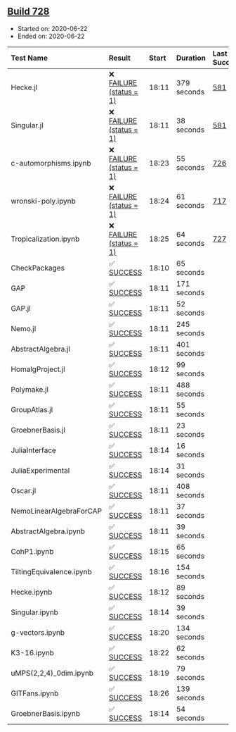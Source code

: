 ## [Build 728](https://oscarci.mathematik.uni-kl.de/job/oscar-julia-1.4/728/)

* Started on: 2020-06-22
* Ended on: 2020-06-22

| Test Name    | Result | Start | Duration | Last Success | First Failure |
|:-------------|:-------|:------|:---------|:-------------|:--------------|
| Hecke.jl | ❌ [FAILURE (status = 1)](https://oscarci.mathematik.uni-kl.de/job/oscar-julia-1.4/728/artifact/logs/build-728/Hecke.jl.log) | 18:11 | 379 seconds | [581](https://oscarci.mathematik.uni-kl.de/job/oscar-julia-1.4/581/) | [582](https://oscarci.mathematik.uni-kl.de/job/oscar-julia-1.4/582/) |
| Singular.jl | ❌ [FAILURE (status = 1)](https://oscarci.mathematik.uni-kl.de/job/oscar-julia-1.4/728/artifact/logs/build-728/Singular.jl.log) | 18:11 | 38 seconds | [581](https://oscarci.mathematik.uni-kl.de/job/oscar-julia-1.4/581/) | [582](https://oscarci.mathematik.uni-kl.de/job/oscar-julia-1.4/582/) |
| c-automorphisms.ipynb | ❌ [FAILURE (status = 1)](https://oscarci.mathematik.uni-kl.de/job/oscar-julia-1.4/728/artifact/logs/build-728/c-automorphisms.ipynb.log) | 18:23 | 55 seconds | [726](https://oscarci.mathematik.uni-kl.de/job/oscar-julia-1.4/726/) | [727](https://oscarci.mathematik.uni-kl.de/job/oscar-julia-1.4/727/) |
| wronski-poly.ipynb | ❌ [FAILURE (status = 1)](https://oscarci.mathematik.uni-kl.de/job/oscar-julia-1.4/728/artifact/logs/build-728/wronski-poly.ipynb.log) | 18:24 | 61 seconds | [717](https://oscarci.mathematik.uni-kl.de/job/oscar-julia-1.4/717/) | [726](https://oscarci.mathematik.uni-kl.de/job/oscar-julia-1.4/726/) |
| Tropicalization.ipynb | ❌ [FAILURE (status = 1)](https://oscarci.mathematik.uni-kl.de/job/oscar-julia-1.4/728/artifact/logs/build-728/Tropicalization.ipynb.log) | 18:25 | 64 seconds | [727](https://oscarci.mathematik.uni-kl.de/job/oscar-julia-1.4/727/) | [728](https://oscarci.mathematik.uni-kl.de/job/oscar-julia-1.4/728/) |
| CheckPackages | ✅ [SUCCESS](https://oscarci.mathematik.uni-kl.de/job/oscar-julia-1.4/728/artifact/logs/build-728/CheckPackages.log) | 18:10 | 65 seconds |  |  |
| GAP | ✅ [SUCCESS](https://oscarci.mathematik.uni-kl.de/job/oscar-julia-1.4/728/artifact/logs/build-728/GAP.log) | 18:11 | 171 seconds |  |  |
| GAP.jl | ✅ [SUCCESS](https://oscarci.mathematik.uni-kl.de/job/oscar-julia-1.4/728/artifact/logs/build-728/GAP.jl.log) | 18:11 | 52 seconds |  |  |
| Nemo.jl | ✅ [SUCCESS](https://oscarci.mathematik.uni-kl.de/job/oscar-julia-1.4/728/artifact/logs/build-728/Nemo.jl.log) | 18:11 | 245 seconds |  |  |
| AbstractAlgebra.jl | ✅ [SUCCESS](https://oscarci.mathematik.uni-kl.de/job/oscar-julia-1.4/728/artifact/logs/build-728/AbstractAlgebra.jl.log) | 18:11 | 401 seconds |  |  |
| HomalgProject.jl | ✅ [SUCCESS](https://oscarci.mathematik.uni-kl.de/job/oscar-julia-1.4/728/artifact/logs/build-728/HomalgProject.jl.log) | 18:12 | 99 seconds |  |  |
| Polymake.jl | ✅ [SUCCESS](https://oscarci.mathematik.uni-kl.de/job/oscar-julia-1.4/728/artifact/logs/build-728/Polymake.jl.log) | 18:11 | 488 seconds |  |  |
| GroupAtlas.jl | ✅ [SUCCESS](https://oscarci.mathematik.uni-kl.de/job/oscar-julia-1.4/728/artifact/logs/build-728/GroupAtlas.jl.log) | 18:11 | 55 seconds |  |  |
| GroebnerBasis.jl | ✅ [SUCCESS](https://oscarci.mathematik.uni-kl.de/job/oscar-julia-1.4/728/artifact/logs/build-728/GroebnerBasis.jl.log) | 18:11 | 23 seconds |  |  |
| JuliaInterface | ✅ [SUCCESS](https://oscarci.mathematik.uni-kl.de/job/oscar-julia-1.4/728/artifact/logs/build-728/JuliaInterface.log) | 18:14 | 16 seconds |  |  |
| JuliaExperimental | ✅ [SUCCESS](https://oscarci.mathematik.uni-kl.de/job/oscar-julia-1.4/728/artifact/logs/build-728/JuliaExperimental.log) | 18:14 | 31 seconds |  |  |
| Oscar.jl | ✅ [SUCCESS](https://oscarci.mathematik.uni-kl.de/job/oscar-julia-1.4/728/artifact/logs/build-728/Oscar.jl.log) | 18:11 | 408 seconds |  |  |
| NemoLinearAlgebraForCAP | ✅ [SUCCESS](https://oscarci.mathematik.uni-kl.de/job/oscar-julia-1.4/728/artifact/logs/build-728/NemoLinearAlgebraForCAP.log) | 18:11 | 37 seconds |  |  |
| AbstractAlgebra.ipynb | ✅ [SUCCESS](https://oscarci.mathematik.uni-kl.de/job/oscar-julia-1.4/728/artifact/logs/build-728/AbstractAlgebra.ipynb.log) | 18:11 | 39 seconds |  |  |
| CohP1.ipynb | ✅ [SUCCESS](https://oscarci.mathematik.uni-kl.de/job/oscar-julia-1.4/728/artifact/logs/build-728/CohP1.ipynb.log) | 18:15 | 65 seconds |  |  |
| TiltingEquivalence.ipynb | ✅ [SUCCESS](https://oscarci.mathematik.uni-kl.de/job/oscar-julia-1.4/728/artifact/logs/build-728/TiltingEquivalence.ipynb.log) | 18:16 | 154 seconds |  |  |
| Hecke.ipynb | ✅ [SUCCESS](https://oscarci.mathematik.uni-kl.de/job/oscar-julia-1.4/728/artifact/logs/build-728/Hecke.ipynb.log) | 18:12 | 89 seconds |  |  |
| Singular.ipynb | ✅ [SUCCESS](https://oscarci.mathematik.uni-kl.de/job/oscar-julia-1.4/728/artifact/logs/build-728/Singular.ipynb.log) | 18:14 | 39 seconds |  |  |
| g-vectors.ipynb | ✅ [SUCCESS](https://oscarci.mathematik.uni-kl.de/job/oscar-julia-1.4/728/artifact/logs/build-728/g-vectors.ipynb.log) | 18:20 | 134 seconds |  |  |
| K3-16.ipynb | ✅ [SUCCESS](https://oscarci.mathematik.uni-kl.de/job/oscar-julia-1.4/728/artifact/logs/build-728/K3-16.ipynb.log) | 18:22 | 62 seconds |  |  |
| uMPS(2,2,4)_0dim.ipynb | ✅ [SUCCESS](https://oscarci.mathematik.uni-kl.de/job/oscar-julia-1.4/728/artifact/logs/build-728/uMPS-2-2-4-_0dim.ipynb.log) | 18:19 | 79 seconds |  |  |
| GITFans.ipynb | ✅ [SUCCESS](https://oscarci.mathematik.uni-kl.de/job/oscar-julia-1.4/728/artifact/logs/build-728/GITFans.ipynb.log) | 18:26 | 139 seconds |  |  |
| GroebnerBasis.ipynb | ✅ [SUCCESS](https://oscarci.mathematik.uni-kl.de/job/oscar-julia-1.4/728/artifact/logs/build-728/GroebnerBasis.ipynb.log) | 18:14 | 54 seconds |  |  |
